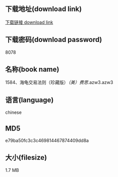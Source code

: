 ## 下载地址(download link)
[下载链接 download link](https://voluble-croquembouche-d321dc.netlify.app/?s=1584%E3%80%81%E6%B5%B7%E9%BE%9F%E4%BA%A4%E6%98%93%E6%B3%95%E5%88%99%EF%BC%88%E7%8F%8D%E8%97%8F%E7%89%88%EF%BC%89_%EF%BC%88%E7%BE%8E%EF%BC%89%E8%B4%B9%E6%80%9D_.azw3)

## 下载密码(download password)
8078

## 名称(book name)
1584、海龟交易法则（珍藏版）_（美）费思_.azw3.azw3

## 语言(language)
chinese

## MD5
e79ba50fc3c3c469814467874409dd8a

## 大小(filesize)
1.7 MB
